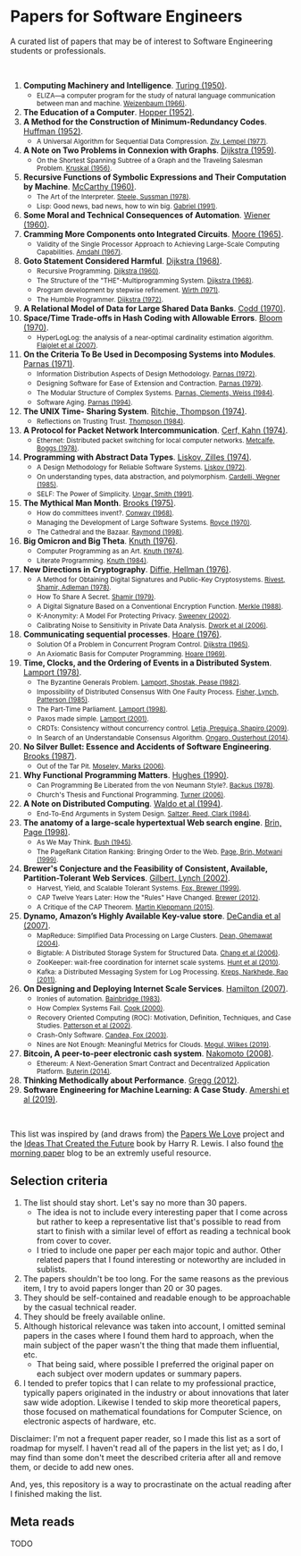 # Papers for Software Engineers

A curated list of papers that may be of interest to Software Engineering students or professionals.

<br/>

1. **Computing Machinery and Intelligence**. [Turing (1950)](https://phil415.pbworks.com/f/TuringComputing.pdf).
    * <small>ELIZA—a computer program for the study of natural language communication between man and machine. [Weizenbaum (1966)](http://web.stanford.edu/class/cs124/p36-weizenabaum.pdf).</small>
1. **The Education of a Computer**. [Hopper (1952)](https://people.cs.umass.edu/~emery/classes/cmpsci691st/readings/PL/p243-hopper.pdf).
1. **A Method for the Construction of Minimum-Redundancy Codes**. [Huffman (1952)](https://www.ic.tu-berlin.de/fileadmin/fg121/Source-Coding_WS12/selected-readings/10_04051119.pdf).
    * <small>A Universal Algorithm for Sequential Data Compression. [Ziv, Lempel (1977)](https://courses.cs.duke.edu/spring03/cps296.5/papers/ziv_lempel_1977_universal_algorithm.pdf).</small>
1. **A Note on Two Problems in Connexion with Graphs**. [Dijkstra (1959)](http://www-m3.ma.tum.de/foswiki/pub/MN0506/WebHome/dijkstra.pdf).
    * <small>On the Shortest Spanning Subtree of a Graph and the Traveling Salesman Problem. [Kruskal (1956)](http://5010.mathed.usu.edu/Fall2018/THigham/Krukskal.pdf).</small>
1. **Recursive Functions of Symbolic Expressions and Their Computation by Machine**. [McCarthy (1960)](http://jmc.stanford.edu/articles/recursive/recursive.pdf).
    * <small>The Art of the Interpreter. [Steele, Sussman (1978)](http://bitsavers.informatik.uni-stuttgart.de/pdf/mit/ai/aim/AIM-453.pdf).</small>
    * <small>Lisp: Good news, bad news, how to win big. [Gabriel (1991)](https://www.dreamsongs.com/Files/LispGoodNewsBadNews.pdf).</small>
1. **Some Moral and Technical Consequences of Automation**. [Wiener (1960)](https://nissenbaum.tech.cornell.edu/papers/Wiener.pdf).
1. **Cramming More Components onto Integrated Circuits**. [Moore (1965)](https://newsroom.intel.com/wp-content/uploads/sites/11/2018/05/moores-law-electronics.pdf).
    * <small>Validity of the Single Processor Approach to Achieving Large-Scale Computing Capabilities. [Amdahl (1967)](https://www3.cs.stonybrook.edu/~rezaul/Spring-2012/CSE613/reading/Amdahl-1967.pdf).</small>
1. **Goto Statement Considered Harmful**. [Dijkstra (1968)](https://homepages.cwi.nl/~storm/teaching/reader/Dijkstra68.pdf).
    * <small>Recursive Programming. [Dijkstra (1960)](https://www.ics.uci.edu/~jajones/INF102-S18/readings/07_dijkstra.pdf).</small>
    * <small>The Structure of the \"THE\"-Multiprogramming System. [Dijkstra (1968)](https://www.eecs.ucf.edu/~eurip/papers/dijkstra-the68.pdf).</small>
    * <small>Program development by stepwise refinement. [Wirth (1971)](http://sunnyday.mit.edu/16.355/wirth-refinement.html).</small>
    * <small>The Humble Programmer. [Dijkstra (1972)](http://rkka21.ru/docs/turing-award/ed1972e.pdf).</small>
1. **A Relational Model of Data for Large Shared Data Banks**. [Codd (1970)](https://www.seas.upenn.edu/~zives/03f/cis550/codd.pdf).
1. **Space/Time Trade-offs in Hash Coding with Allowable Errors**. [Bloom (1970)](https://cs.pwr.edu.pl/cichon/2021_22_a/BigData/Bloom.pdf).
    * <small>HyperLogLog: the analysis of a near-optimal cardinality estimation algorithm. [Flajolet et al (2007)](http://algo.inria.fr/flajolet/Publications/FlFuGaMe07.pdf).</small>
1. **On the Criteria To Be Used in Decomposing Systems into Modules**. [Parnas (1971)](https://www.win.tue.nl/~wstomv/edu/2ip30/references/criteria_for_modularization.pdf).
    * <small>Information Distribution Aspects of Design Methodology. [Parnas (1972)](https://cseweb.ucsd.edu/~wgg/CSE218/Parnas-IFIP71-information-distribution.PDF).</small>
    * <small>Designing Software for Ease of Extension and Contraction. [Parnas (1979)](https://courses.cs.washington.edu/courses/cse503/08wi/parnas-1979.pdf).</small>
    * <small>The Modular Structure of Complex Systems. [Parnas, Clements, Weiss (1984)](http://citeseerx.ist.psu.edu/viewdoc/download?doi=10.1.1.40.3812&rep=rep1&type=pdf).</small>
    * <small>Software Aging. [Parnas (1994)](https://www.cs.drexel.edu/~yfcai/CS451/RequiredReadings/SoftwareAging.pdf).</small>
1. **The UNIX Time- Sharing System**. [Ritchie, Thompson (1974)](https://dsf.berkeley.edu/cs262/unix.pdf).
    * <small>Reflections on Trusting Trust. [Thompson (1984)](https://www.cs.cmu.edu/~rdriley/487/papers/Thompson_1984_ReflectionsonTrustingTrust.pdf).</small>
1. **A Protocol for Packet Network Intercommunication**. [Cerf, Kahn (1974)](https://www.cs.princeton.edu/courses/archive/fall06/cos561/papers/cerf74.pdf).
    * <small>Ethernet: Distributed packet switching for local computer networks. [Metcalfe, Boggs (1978)](https://ethernethistory.typepad.com/papers/EthernetPaper.pdf).</small>
1. **Programming with Abstract Data Types**. [Liskov, Zilles (1974)](https://dl.acm.org/doi/pdf/10.1145/942572.807045).
    * <small>A Design Methodology for Reliable Software Systems. [Liskov (1972)](https://dl.acm.org/doi/pdf/10.1145/1479992.1480018).</small>
    * <small>On understanding types, data abstraction, and polymorphism. [Cardelli, Wegner (1985)](https://dl.acm.org/doi/pdf/10.1145/6041.6042).</small>
    * <small>SELF: The Power of Simplicity. [Ungar, Smith (1991)](https://people.eecs.berkeley.edu/~fateman/264/papers/selfpower.ps).</small>
1. **The Mythical Man Month**. [Brooks (1975)](https://www.cs.drexel.edu/~yfcai/CS451/RequiredReadings/MythicalManMonth.pdf).
    * <small>How do committees invent?. [Conway (1968)](https://www.melconway.com/Home/pdf/committees.pdf).</small>
    * <small>Managing the Development of Large Software Systems. [Royce (1970)](https://www.praxisframework.org/files/royce1970.pdf).</small>
    * <small>The Cathedral and the Bazaar. [Raymond (1998)](http://www.catb.org/~esr/writings/cathedral-bazaar/cathedral-bazaar/cathedral-bazaar.ps).</small>
1. **Big Omicron and Big Theta**. [Knuth (1976)](https://dl.acm.org/doi/pdf/10.1145/1008328.1008329).
    * <small>Computer Programming as an Art. [Knuth (1974)](http://www.cs.bilkent.edu.tr/~canf/knuth1974.pdf).</small>
    * <small>Literate Programming. [Knuth (1984)](http://www.literateprogramming.com/knuthweb.pdf).</small>
1. **New Directions in Cryptography**. [Diffie, Hellman (1976)](https://ee.stanford.edu/~hellman/publications/24.pdf).
    * <small>A Method for Obtaining Digital Signatures and Public-Key Cryptosystems. [Rivest, Shamir, Adleman (1978)](https://people.csail.mit.edu/rivest/Rsapaper.pdf).</small>
    * <small>How To Share A Secret. [Shamir (1979)](https://web.mit.edu/6.857/OldStuff/Fall03/ref/Shamir-HowToShareASecret.pdf).</small>
    * <small>A Digital Signature Based on a Conventional Encryption Function. [Merkle (1988)](https://people.eecs.berkeley.edu/~raluca/cs261-f15/readings/merkle.pdf).</small>
    * <small>K-Anonymity: A Model For Protecting Privacy. [Sweeney (2002)](https://epic.org/wp-content/uploads/privacy/reidentification/Sweeney_Article.pdf).</small>
    * <small>Calibrating Noise to Sensitivity in Private Data Analysis. [Dwork et al (2006)](https://people.csail.mit.edu/asmith/PS/sensitivity-tcc-final.pdf).</small>
1. **Communicating sequential processes**. [Hoare (1976)](https://www.cs.cmu.edu/~crary/819-f09/Hoare78.pdf).
    * <small>Solution Of a Problem in Concurrent Program Control. [Dijkstra (1965)](https://dl.acm.org/doi/pdf/10.1145/365559.365617).</small>
    * <small>An Axiomatic Basis for Computer Programming. [Hoare (1969)](http://sunnyday.mit.edu/16.355/Hoare-CACM-69.pdf).</small>
1. **Time, Clocks, and the Ordering of Events in a Distributed System**. [Lamport (1978)](https://lamport.azurewebsites.net/pubs/time-clocks.pdf).
    * <small>The Byzantine Generals Problem. [Lamport, Shostak, Pease (1982)](https://lamport.azurewebsites.net/pubs/byz.pdf).</small>
    * <small>Impossibility of Distributed Consensus With One Faulty Process. [Fisher, Lynch, Patterson (1985)](https://groups.csail.mit.edu/tds/papers/Lynch/jacm85.pdf).</small>
    * <small>The Part-Time Parliament. [Lamport (1998)](https://lamport.azurewebsites.net/pubs/lamport-paxos.pdf).</small>
    * <small>Paxos made simple. [Lamport (2001)](https://lamport.azurewebsites.net/pubs/paxos-simple.pdf).</small>
    * <small>CRDTs: Consistency without concurrency control. [Leția, Preguiça, Shapiro (2009)](https://hal.inria.fr/file/index/docid/397981/filename/RR-6956.pdf).</small>
    * <small>In Search of an Understandable Consensus Algorithm. [Ongaro, Ousterhout (2014)](https://raft.github.io/raft.pdf).</small>
1. **No Silver Bullet: Essence and Accidents of Software Engineering**. [Brooks (1987)](http://www.cs.unc.edu/techreports/86-020.pdf).
    * <small>Out of the Tar Pit. [Moseley, Marks (2006)](http://curtclifton.net/papers/MoseleyMarks06a.pdf).</small>
1. **Why Functional Programming Matters**. [Hughes (1990)](https://www.cs.kent.ac.uk/people/staff/dat/miranda/whyfp90.pdf).
    * <small>Can Programming Be Liberated from the von Neumann Style?. [Backus (1978)](https://dl.acm.org/doi/pdf/10.1145/359576.359579).</small>
    * <small>Church's Thesis and Functional Programming. [Turner (2006)](https://kar.kent.ac.uk/88944/1/ctfp.pdf_nocoversheet).</small>
1. **A Note on Distributed Computing**. [Waldo et al (1994)](https://scholar.harvard.edu/files/waldo/files/waldo-94.pdf).
    * <small>End-To-End Arguments in System Design. [Saltzer, Reed, Clark (1984)](https://groups.csail.mit.edu/ana/Publications/PubPDFs/End-to-End%20Arguments%20in%20System%20Design.pdf).</small>
1. **The anatomy of a large-scale hypertextual Web search engine**. [Brin, Page (1998)](https://snap.stanford.edu/class/cs224w-readings/Brin98Anatomy.pdf).
    * <small>As We May Think. [Bush (1945)](https://web.mit.edu/STS.035/www/PDFs/think.pdf).</small>
    * <small>The PageRank Citation Ranking: Bringing Order to the Web. [Page, Brin, Motwani (1999)](http://ilpubs.stanford.edu:8090/422/1/1999-66.pdf).</small>
1. **Brewer's Conjecture and the Feasibility of Consistent, Available, Partition-Tolerant Web Services**. [Gilbert, Lynch (2002)](https://users.ece.cmu.edu/~adrian/731-sp04/readings/GL-cap.pdf).
    * <small>Harvest, Yield, and Scalable Tolerant Systems. [Fox, Brewer (1999)](https://s3.amazonaws.com/systemsandpapers/papers/FOX_Brewer_99-Harvest_Yield_and_Scalable_Tolerant_Systems.pdf).</small>
    * <small>CAP Twelve Years Later: How the "Rules" Have Changed. [Brewer (2012)](https://sites.cs.ucsb.edu/~rich/class/cs293b-cloud/papers/brewer-cap.pdf).</small>
    * <small>A Critique of the CAP Theorem. [Martin Kleppmann (2015)](https://www.cl.cam.ac.uk/research/dtg/www/files/publications/public/mk428/cap-critique.pdf).</small>
1. **Dynamo, Amazon’s Highly Available Key-value store**. [DeCandia et al (2007)](https://www.allthingsdistributed.com/files/amazon-dynamo-sosp2007.pdf).
    * <small>MapReduce: Simplified Data Processing on Large Clusters. [Dean, Ghemawat (2004)](https://static.googleusercontent.com/media/research.google.com/en//archive/mapreduce-osdi04.pdf).</small>
    * <small>Bigtable: A Distributed Storage System for Structured Data. [Chang et al (2006)](https://static.googleusercontent.com/media/research.google.com/en//archive/bigtable-osdi06.pdf).</small>
    * <small>ZooKeeper: wait-free coordination for internet scale systems. [Hunt et al (2010)](https://www.usenix.org/legacy/event/atc10/tech/full_papers/Hunt.pdf).</small>
    * <small>Kafka: a Distributed Messaging System for Log Processing. [Kreps, Narkhede, Rao (2011)](http://notes.stephenholiday.com/Kafka.pdf).</small>
1. **On Designing and Deploying Internet Scale Services**. [Hamilton (2007)](https://s3.amazonaws.com/systemsandpapers/papers/hamilton.pdf).
    * <small>Ironies of automation. [Bainbridge (1983)](https://ckrybus.com/static/papers/Bainbridge_1983_Automatica.pdf).</small>
    * <small>How Complex Systems Fail. [Cook (2000)](https://www.adaptivecapacitylabs.com/HowComplexSystemsFail.pdf).</small>
    * <small>Recovery Oriented Computing (ROC): Motivation, Definition, Techniques, and Case Studies. [Patterson et al (2002)](http://www2.eecs.berkeley.edu/Pubs/TechRpts/2002/CSD-02-1175.pdf).</small>
    * <small>Crash-Only Software. [Candea, Fox (2003)](https://research.cs.wisc.edu/areas/os/ReadingGroup/os-old/Papers/HotOSIX/Candea-CrashOnlySoftware.pdf).</small>
    * <small>Nines are Not Enough: Meaningful Metrics for Clouds. [Mogul, Wilkes (2019)](https://storage.googleapis.com/pub-tools-public-publication-data/pdf/f647d24ee7eeb338acebf1eb73a5d11b357620b0.pdf).</small>
1. **Bitcoin, A peer-to-peer electronic cash system**. [Nakomoto (2008)](https://bitcoin.org/bitcoin.pdf).
    * <small>Ethereum: A Next-Generation Smart Contract and Decentralized Application Platform. [Buterin (2014)](https://ethereum.org/669c9e2e2027310b6b3cdce6e1c52962/Ethereum_Whitepaper_-_Buterin_2014.pdf).</small>
1. **Thinking Methodically about Performance**. [Gregg (2012)](https://queue.acm.org/detail.cfm?id=2413037).
1. **Software Engineering for Machine Learning: A Case Study**. [Amershi et al (2019)](https://www.microsoft.com/en-us/research/uploads/prod/2019/03/amershi-icse-2019_Software_Engineering_for_Machine_Learning.pdf).


<br/>

This list was inspired by (and draws from) the [Papers We Love](https://paperswelove.org/) project and
the [Ideas That Created the Future](https://mitpress.mit.edu/books/ideas-created-future) book by Harry R. Lewis.
I also found [the morning paper](https://blog.acolyer.org/) blog to be an extremly useful resource.

## Selection criteria

1. The list should stay short. Let's say no more than 30 papers.
   - The idea is not to include every interesting paper that I come across but rather to keep a representative list that's possible to read from start to finish with a similar level of effort as reading a technical book from cover to cover.
   - I tried to include one paper per each major topic and author. Other related papers that I found interesting or noteworthy are included in sublists.
2. The papers shouldn't be too long. For the same reasons as the previous item, I try to avoid papers longer than 20 or 30 pages.
3. They should be self-contained and readable enough to be approachable by the casual technical reader.
4. They should be freely available online.
5. Although historical relevance was taken into account, I omitted seminal papers in the cases where I found them hard to approach, when the main subject of the paper wasn't the thing that made them influential, etc.
   - That being said, where possible I preferred the original paper on each subject over modern updates or summary papers.
6. I tended to prefer topics that I can relate to my professional practice, typically papers originated in the industry
or about innovations that later saw wide adoption. Likewise I tended to skip more theoretical papers, those focused on mathematical foundations for Computer Science,
on electronic aspects of hardware, etc.


Disclaimer: I'm not a frequent paper reader, so I made this list as a sort of roadmap for myself. I haven't read all of the papers in the list yet; as I do, I may find than some don't meet the described criteria after all and remove them, or decide to add new ones.

And, yes, this repository is a way to procrastinate on the actual reading after I finished making the list.

## Meta reads

TODO

